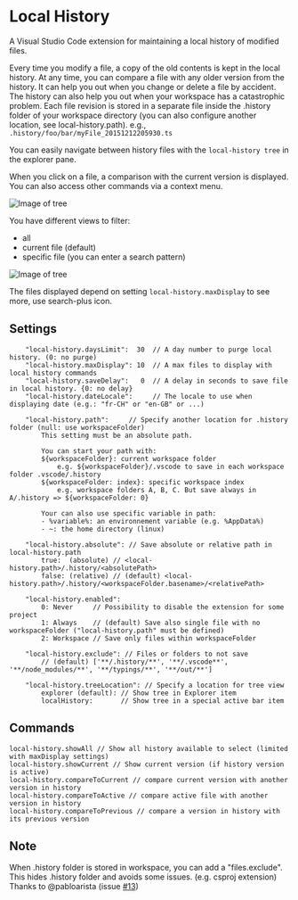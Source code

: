 # Local History

A Visual Studio Code extension for maintaining a local history of modified files.

Every time you modify a file, a copy of the old contents is kept in the local history.
At any time, you can compare a file with any older version from the history.
It can help you out when you change or delete a file by accident.
The history can also help you out when your workspace has a catastrophic problem.
Each file revision is stored in a separate file inside the .history folder of your workspace directory
(you can also configure another location, see local-history.path).
e.g., `.history/foo/bar/myFile_20151212205930.ts`

You can easily navigate between history files with the `local-history tree` in the explorer pane.<BR>

When you click on a file, a comparison with the current version is displayed.<BR>
You can also access other commands via a context menu.<BR>

![Image of tree](images/Tree.png)

You have different views to filter:
- all
- current file (default)
- specific file (you can enter a search pattern)

![Image of tree](images/Tree2.png)

The files displayed depend on setting `local-history.maxDisplay` to see more, use search-plus icon.

## Settings

        "local-history.daysLimit":  30  // A day number to purge local history. (0: no purge)
        "local-history.maxDisplay": 10  // A max files to display with local history commands
        "local-history.saveDelay":   0  // A delay in seconds to save file in local history. {0: no delay}
        "local-history.dateLocale":     // The locale to use when displaying date (e.g.: "fr-CH" or "en-GB" or ...)

        "local-history.path":     // Specify another location for .history folder (null: use workspaceFolder)
            This setting must be an absolute path.

            You can start your path with:
            ${workspaceFolder}: current workspace folder
                e.g. ${workspaceFolder}/.vscode to save in each workspace folder .vscode/.history
            ${workspaceFolder: index}: specific workspace index
                e.g. workspace folders A, B, C. But save always in A/.history => ${workspaceFolder: 0}

            Your can also use specific variable in path:
            - %variable%: an environnement variable (e.g. %AppData%)
            - ~: the home directory (linux)

        "local-history.absolute": // Save absolute or relative path in local-history.path
            true:  (absolute) // <local-history.path>/.history/<absolutePath>
            false: (relative) // (default) <local-history.path>/.history/<workspaceFolder.basename>/<relativePath>

        "local-history.enabled":
            0: Never     // Possibility to disable the extension for some project
            1: Always    // (default) Save also single file with no workspaceFolder ("local-history.path" must be defined)
            2: Workspace // Save only files within workspaceFolder

        "local-history.exclude": // Files or folders to not save
            // (default) ['**/.history/**', '**/.vscode**', '**/node_modules/**', '**/typings/**', '**/out/**']

        "local-history.treeLocation": // Specify a location for tree view
            explorer (default): // Show tree in Explorer item
            localHistory:       // Show tree in a special active bar item

## Commands

    local-history.showAll // Show all history available to select (limited with maxDisplay settings)
    local-history.showCurrent // Show current version (if history version is active)
    local-history.compareToCurrent // compare current version with another version in history
    local-history.compareToActive // compare active file with another version in history
    local-history.compareToPrevious // compare a version in history with its previous version

## Note
When .history folder is stored in workspace, you can add a "files.exclude".
This hides .history folder and avoids some issues. (e.g. csproj extension)<BR>
Thanks to @pabloarista (issue [#13](https://github.com/zabel-xyz/local-history/issues/13))

